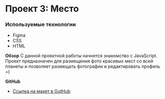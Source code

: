 # Проект 3: Место

### Используемые технологии

* Figma
* CSS
* HTML

**Обзор**
С данной проектной работы начнется знакомство с JavaScript. Проект предназначен для размещения фото красивых мест со всей планеты и позволяет размещать фотографии и редактировать профиль =)

**GitHub**

* [Ссылка на макет в GutHub](https://jonymao.github.io/mesto-project/)
